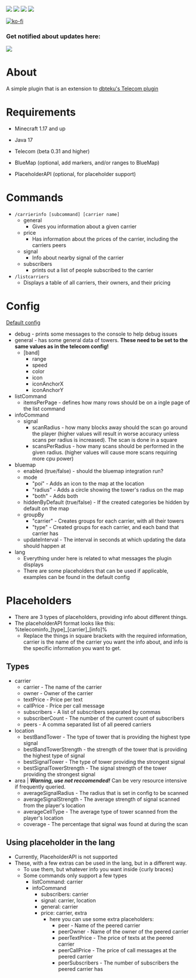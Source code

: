 [![](https://img.shields.io/github/issues/008kevin/TelecomInfo?style=for-the-badge)](https://github.com/008kevin/TelecomInfo/issues) [![](https://img.shields.io/github/release/008kevin/TelecomInfo?style=for-the-badge)](https://github.com/008kevin/TelecomInfo/releases) [![](https://pluginbadges.glitch.me/api/v1/dl/Downloads-orange.svg?spigot=telecominfo.119255&github=008kevin%2FTelecomInfo&style=for-the-badge)](https://www.spigotmc.org/resources/telecominfo.119255/) [![](https://img.shields.io/github/stars/008kevin/TelecomInfo?style=for-the-badge)]()

[![ko-fi](https://ko-fi.com/img/githubbutton_sm.svg)](https://ko-fi.com/B0B712JIZG)


### Get notified about updates here:
[![](https://dcbadge.limes.pink/api/server/https://discord.gg/5hNaqhpczK)](https://discord.gg/5hNaqhpczK)
# About
A simple plugin that is an extension to [dbteku's Telecom plugin](https://www.spigotmc.org/resources/telecom.42914/)
# Requirements
- Minecraft 1.17 and up
- Java 17
- Telecom (beta 0.31 and higher)



- BlueMap (optional, add markers, and/or ranges to BlueMap)
- PlaceholderAPI (optional, for placeholder support)
# Commands
- `/carrierinfo [subcommand] [carrier name]`
  - general 
    - Gives you information about a given carrier
  - price 
    - Has information about the prices of the carrier, including the carriers peers
  - signal
    - Info about nearby signal of the carrier
  - subscribers
    - prints out a list of people subscribed to the carrier
- `/listcarriers`
  - Displays a table of all carriers, their owners, and their pricing
# Config
[Default config](https://github.com/008kevin/TelecomInfo/blob/main/src/main/resources/config.yml)
- debug - prints some messages to the console to help debug issues
- general - has some general data of towers. **These need to be set to the same values as in the telecom config!**
  - [band]
    - range
    - speed
    - color
    - icon
    - iconAnchorX
    - iconAnchorY
- listCommand
  - itemsPerPage - defines how many rows should be on a ingle page of the list command
- infoCommand
  - signal
    - scanRadius - how many blocks away should the scan go around the player (higher values will result in worse accuracy unless scans per radius is increased). The scan is done in a square
    - scansPerRadius - how many scans should be performed in the given radius. (higher values will cause more scans requiring more cpu power)
- bluemap
  - enabled (true/false) - should the bluemap integration run?
  - mode
    - "poi" - Adds an icon to the map at the location
    - "radius" - Adds a circle showing the tower's radius on the map
    - "both" - Adds both
  - hiddenByDefault (true/false) - If the created categories be hidden by default on the map
  - groupBy
    - "carrier" - Creates groups for each carrier, with all their towers
    - "type" - Created groups for each carrier, and each band that carrier has
  - updateInterval - The interval in seconds at which updating the data should happen at
- lang
  - Everything under here is related to what messages the plugin displays
  - There are some placeholders that can be used if applicable, examples can be found in the default config

# Placeholders
- There are 3 types of placeholders, providing info about different things.
- The placeholderAPI format looks like this: %telecominfo\_[type]\_[carrier]\_[info]%
  - Replace the things in square brackets with the required information, carrier is the name of the carrier you want the info about, and info is the specific information you want to get.
## Types
- carrier
  - carrier - The name of the carrier
  - owner - Owner of the carrier
  - textPrice - Price per text
  - callPrice - Price per call message
  - subscribers - A list of subscribers separated by commas
  - subscriberCount - The number of the current count of subscribers
  - peers - A comma separated list of all peered carriers
- location
  - bestBandTower - The type of tower that is providing the highest type signal
  - bestBandTowerStrength - the strength of the tower that is providing the highest type of signal
  - bestSignalTower - The type of tower providing the strongest signal
  - bestSignalTowerStrength - The signal strength of the tower providing the strongest signal
- area | ***Warning, use not reccomended!*** Can be very resource intensive if frequently queried.
  - averageSignalRadius - The radius that is set in config to be scanned
  - averageSignalStrength - The average strength of signal scanned from the player's location
  - averageCellType - The average type of tower scanned from the player's location
  - coverage - The percentage that signal was found at during the scan

## Using placeholder in the lang
- Currently, PlaceholderAPI is not supported
- These, with a few extras can be used in the lang, but in a different way.
  - To use them, but whatever info you want inside {curly braces}
  - Some commands only support a few types
    - listCommand: carrier
    - infoCommand
      - subscribers: carrier
      - signal: carrier, location
      - general: carrier
      - price: carrier, extra
        - here you can use some extra placeholders:
          - peer - Name of the peered carrier
          - peerOwner - Name of the owner of the peered carrier
          - peerTextPrice - The price of texts at the peered carrier
          - peerCallPrice - The price of call messages at the peered carrier
          - peerSubscribers - The number of subscribers the peered carrier has
